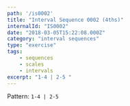 ```yaml
---
path: '/is0002'
title: "Interval Sequence 0002 (4ths)"
internalId: "IS0002"
date: "2018-03-05T15:22:08.000Z"
category: "interval sequences"
type: "exercise"
tags:
    - sequences
    - scales
    - intervals
excerpt: "1-4 | 2-5 "
---
```


Pattern: `1-4 | 2-5`
